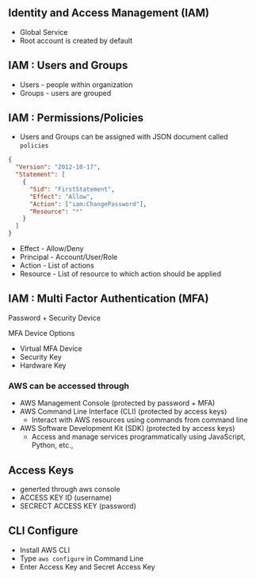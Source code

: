 ## Identity and Access Management (IAM)
- Global Service
- Root account is created by default

## IAM : Users and Groups
- Users - people within organization
- Groups - users are grouped

## IAM : Permissions/Policies
- Users and Groups can be assigned with JSON document called `policies`

```json
{
  "Version": "2012-10-17",
  "Statement": [
    {
      "Sid": "FirstStatement",
      "Effect": "Allow",
      "Action": ["iam:ChangePassword"],
      "Resource": "*"
    }
  ]
}
```

- Effect - Allow/Deny
- Principal - Account/User/Role
- Action - List of actions
- Resource - List of resource to which action should be applied

## IAM : Multi Factor Authentication (MFA)
Password + Security Device <br/>

MFA Device Options
- Virtual MFA Device
- Security Key
- Hardware Key

### AWS can be accessed through
- AWS Management Console (protected by password + MFA)
- AWS Command Line Interface (CLI) (protected by access keys)
  - Interact with AWS resources using commands from command line
- AWS Software Development Kit (SDK) (protected by access keys)
  - Access and manage services programmatically using JavaScript, Python, etc.,
  
## Access Keys
- generted through aws console
- ACCESS KEY ID (username)
- SECRECT ACCESS KEY (password)

## CLI Configure
- Install AWS CLI
- Type `aws configure` in Command Line
- Enter Access Key and Secret Access Key

